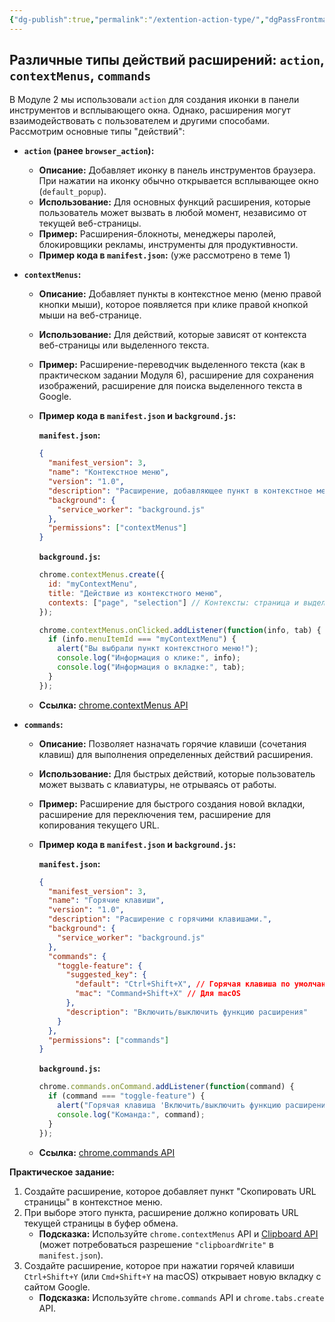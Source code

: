 ```yaml
---
{"dg-publish":true,"permalink":"/extention-action-type/","dgPassFrontmatter":true}
---
```




## Различные типы действий расширений: `action`, `contextMenus`, `commands`

В Модуле 2 мы использовали `action` для создания иконки в панели инструментов и всплывающего окна. Однако, расширения могут взаимодействовать с пользователем и другими способами. Рассмотрим основные типы "действий":

*   **`action` (ранее `browser_action`):**
    *   **Описание:**  Добавляет иконку в панель инструментов браузера. При нажатии на иконку обычно открывается всплывающее окно (`default_popup`).
    *   **Использование:**  Для основных функций расширения, которые пользователь может вызвать в любой момент, независимо от текущей веб-страницы.
    *   **Пример:** Расширения-блокноты, менеджеры паролей, блокировщики рекламы, инструменты для продуктивности.
    *   **Пример кода в `manifest.json`:** (уже рассмотрено в теме 1)

*   **`contextMenus`:**
    *   **Описание:**  Добавляет пункты в контекстное меню (меню правой кнопки мыши), которое появляется при клике правой кнопкой мыши на веб-странице.
    *   **Использование:**  Для действий, которые зависят от контекста веб-страницы или выделенного текста.
    *   **Пример:** Расширение-переводчик выделенного текста (как в практическом задании Модуля 6), расширение для сохранения изображений, расширение для поиска выделенного текста в Google.
    *   **Пример кода в `manifest.json` и `background.js`:**

        **`manifest.json`:**

        ```json
        {
          "manifest_version": 3,
          "name": "Контекстное меню",
          "version": "1.0",
          "description": "Расширение, добавляющее пункт в контекстное меню.",
          "background": {
            "service_worker": "background.js"
          },
          "permissions": ["contextMenus"]
        }
        ```

        **`background.js`:**

        ```javascript
        chrome.contextMenus.create({
          id: "myContextMenu",
          title: "Действие из контекстного меню",
          contexts: ["page", "selection"] // Контексты: страница и выделенный текст
        });

        chrome.contextMenus.onClicked.addListener(function(info, tab) {
          if (info.menuItemId === "myContextMenu") {
            alert("Вы выбрали пункт контекстного меню!");
            console.log("Информация о клике:", info);
            console.log("Информация о вкладке:", tab);
          }
        });
        ```

    *   **Ссылка:** [chrome.contextMenus API](https://developer.chrome.com/docs/extensions/reference/contextMenus/)

*   **`commands`:**
    *   **Описание:**  Позволяет назначать горячие клавиши (сочетания клавиш) для выполнения определенных действий расширения.
    *   **Использование:**  Для быстрых действий, которые пользователь может вызвать с клавиатуры, не отрываясь от работы.
    *   **Пример:** Расширение для быстрого создания новой вкладки, расширение для переключения тем, расширение для копирования текущего URL.
    *   **Пример кода в `manifest.json` и `background.js`:**

        **`manifest.json`:**

        ```json
        {
          "manifest_version": 3,
          "name": "Горячие клавиши",
          "version": "1.0",
          "description": "Расширение с горячими клавишами.",
          "background": {
            "service_worker": "background.js"
          },
          "commands": {
            "toggle-feature": {
              "suggested_key": {
                "default": "Ctrl+Shift+X", // Горячая клавиша по умолчанию
                "mac": "Command+Shift+X" // Для macOS
              },
              "description": "Включить/выключить функцию расширения"
            }
          },
          "permissions": ["commands"]
        }
        ```

        **`background.js`:**

        ```javascript
        chrome.commands.onCommand.addListener(function(command) {
          if (command === "toggle-feature") {
            alert("Горячая клавиша 'Включить/выключить функцию расширения' нажата!");
            console.log("Команда:", command);
          }
        });
        ```

    *   **Ссылка:** [chrome.commands API](https://developer.chrome.com/docs/extensions/reference/commands/)

**Практическое задание:**

1.  Создайте расширение, которое добавляет пункт "Скопировать URL страницы" в контекстное меню.
2.  При выборе этого пункта, расширение должно копировать URL текущей страницы в буфер обмена.
    *   **Подсказка:** Используйте `chrome.contextMenus` API и [Clipboard API](https://developer.mozilla.org/en-US/docs/Web/API/Clipboard_API) (может потребоваться разрешение `"clipboardWrite"` в `manifest.json`).
3.  Создайте расширение, которое при нажатии горячей клавиши `Ctrl+Shift+Y` (или `Cmd+Shift+Y` на macOS) открывает новую вкладку с сайтом Google.
    *   **Подсказка:** Используйте `chrome.commands` API и `chrome.tabs.create` API.
